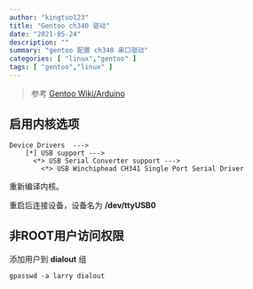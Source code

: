 ```yaml
---
author: "kingtuo123"
title: "Gentoo ch340 驱动"
date: "2021-05-24"
description: ""
summary: "gentoo 配置 ch340 串口驱动"
categories: [ "linux","gentoo" ]
tags: [ "gentoo","linux" ]
---
```


> 参考 [Gentoo Wiki/Arduino](https://wiki.gentoo.org/wiki/Arduino)

## 启用内核选项

```text
Device Drivers  --->
    [*] USB support ---> 
      <*> USB Serial Converter support --->
        <*> USB Winchiphead CH341 Single Port Serial Driver
```

重新编译内核。

重启后连接设备，设备名为 **/dev/ttyUSB0** 

## 非ROOT用户访问权限

添加用户到 **dialout** 组

```text
gpasswd -a larry dialout
```
